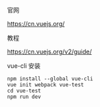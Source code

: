 官网

https://cn.vuejs.org/

教程

https://cn.vuejs.org/v2/guide/

vue-cli 安装

```
npm install --global vue-cli
vue init webpack vue-test
cd vue-test
npm run dev
```